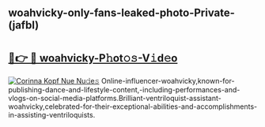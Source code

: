 ## woahvicky-only-fans​-leaked-photo​-Private-(jafbl)


# <h2><a href="https://mediaupload.pro?title=woahvicky&ref=git">🔗👉 🔴 woahvicky-P𝚑ot𝚘𝚜-V𝚒d𝚎o</a></h2>

[![Corinna Kopf Nue Nu𝚍e𝚜](https://i.imgur.com/0qMVB7G.gif)](https://mediaupload.pro?title=woahvicky&ref=git)
Online-influencer-woahvicky,known-for-publishing-dance-and-lifestyle-content,-including-performances-and-vlogs-on-social-media-platforms.Brilliant-ventriloquist-assistant-woahvicky,celebrated-for-their-exceptional-abilities-and-accomplishments-in-assisting-ventriloquists.  